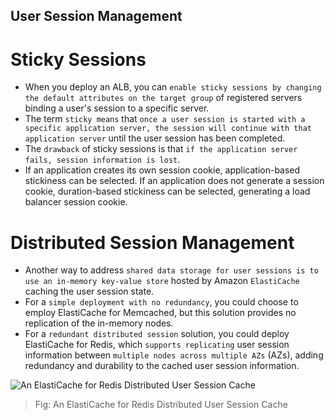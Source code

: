 User Session Management
---

# Sticky Sessions

- When you deploy an ALB, you can `enable sticky sessions by changing the default attributes on the target group` of registered servers binding a user's session to a specific server.
- The term `sticky means` that `once a user session is started with a specific application server, the session will continue with that application server` until the user session has been completed.
- The `drawback` of sticky sessions is that `if the application server fails, session information is lost`.
- If an application creates its own session cookie, application-based stickiness can be selected. If an application does not generate a session cookie, duration-based stickiness can be selected, generating a load balancer session cookie.

# Distributed Session Management

- Another way to address `shared data storage for user sessions is to use an in-memory key-value store` hosted by Amazon `ElastiCache` caching the user session state.
- For a `simple deployment with no redundancy`, you could choose to employ ElastiCache for Memcached, but this solution provides no replication of the in-memory nodes.
- For a `redundant distributed session` solution, you could deploy ElastiCache for Redis, which `supports replicating` user session information between `multiple nodes across multiple AZs` (AZs), adding redundancy and durability to the cached user session information.

![An ElastiCache for Redis Distributed User Session Cache](../../images/elasti-cache-redis-distributed.png)
> Fig: An ElastiCache for Redis Distributed User Session Cache


